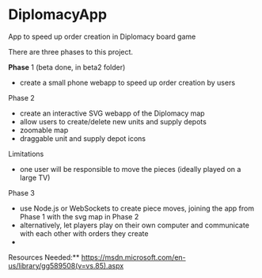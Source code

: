 # DiplomacyApp
App to speed up order creation in Diplomacy board game

There are three phases to this project.

**Phase** 1 (beta done, in beta2 folder)
- create a small phone webapp to speed up order creation by users

Phase 2 
- create an interactive SVG webapp of the Diplomacy map 
- allow users to create/delete new units and supply depots
- zoomable map
- draggable unit and supply depot icons

Limitations
- one user will be responsible to move the pieces (ideally played on a large TV)

Phase 3 
- use Node.js or WebSockets to create piece moves, joining the app from Phase 1 with the svg map in Phase 2
- alternatively, let players play on their own computer and communicate with each other with orders they create
- 


Resources Needed:**
https://msdn.microsoft.com/en-us/library/gg589508(v=vs.85).aspx
